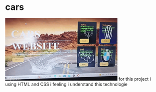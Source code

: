 # cars
<img src="cars.gif">
for this project i using HTML and CSS 
i feeling i understand this technologie
